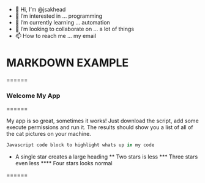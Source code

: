 - 👋 Hi, I’m @jsakhead
- 👀 I’m interested in ... programming
- 🌱 I’m currently learning ... automation
- 💞️ I’m looking to collaborate on ... a lot of things
- 📫 How to reach me ... my email

<!---
jsakhead/jsakhead is a ✨ special ✨ repository because its `README.md` (this file) appears on your GitHub profile.
You can click the Preview link to take a look at your changes.
--->
# MARKDOWN EXAMPLE

======

### Welcome My App

======

My app is so great, sometimes it works! Just download the script, add some execute permissions and run it. The results should show you a list of all of the cat pictures on your machine.

```javascript
Javascript code block to highlight whats up in my code
```

* A single star creates a large heading
** Two stars is less
*** Three stars even less
**** Four stars looks normal

======

